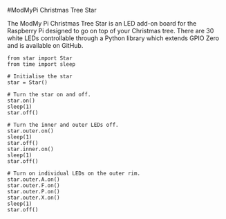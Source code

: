 <!--
---
name: ModMyPi Christmas Tree Star
class: board
type: LED
formfactor: Custom
manufacturer: ModMyPi
description: A star shaped LED add-on board for the Raspberry Pi which can be used as a Christmas Tree topper.
url: https://www.modmypi.com/blog/christmas-tree-star-guide
github: https://github.com/modmypi/Programmable-Christmas-Star
buy: https://www.modmypi.com/raspberry-pi-christmas-tree-star
image: 'modmypi-star.png'
pincount: 40
eeprom: no
power:
  '2':
ground:
  '6':
  '9':
  '14':
  '20':
  '25':
  '30':
  '34':
  '39':
pin:
  '3':
    name: LED Inner
    mode: output
    active: high
  '5':
    name: LED S
    mode: output
    active: high
  '7':
    name: LED R
    mode: output
    active: high
  '8':
    name: LED T
    mode: output
    active: high
  '10':
    name: LED W
    mode: output
    active: high
  '11':
    name: LED Q
    mode: output
    active: high
  '12':
    name: LED V
    mode: output
    active: high
  '13':
    name: LED P
    mode: output
    active: high
  '15':
    name: LED O
    mode: output
    active: high
  '16':
    name: LED U
    mode: output
    active: high
  '18':
    name: LED X
    mode: output
    active: high
  '19':
    name: LED N
    mode: output
    active: high
  '21':
    name: LED M
    mode: output
    active: high
  '22':
    name: LED Y
    mode: output
    active: high
  '23':
    name: LED L
    mode: output
    active: high
  '24':
    name: LED B
    mode: output
    active: high
  '26':
    name: LED A
    mode: output
    active: high
  '29':
    name: LED K
    mode: output
    active: high
  '31':
    name: LED J
    mode: output
    active: high
  '32':
    name: LED C
    mode: output
    active: high
  '33':
    name: LED I
    mode: output
    active: high
  '35':
    name: LED H
    mode: output
    active: high
  '36':
    name: LED F
    mode: output
    active: high
  '37':
    name: LED G
    mode: output
    active: high
  '38':
    name: LED E
    mode: output
    active: high
  '40':
    name: LED D
    mode: output
    active: high
-->
#ModMyPi Christmas Tree Star

The ModMy Pi Christmas Tree Star is an LED add-on board for the Raspberry Pi designed to go on top of your Christmas tree. There are 30 white LEDs controllable through a Python library which extends GPIO Zero and is available on GitHub.

```
from star import Star
from time import sleep

# Initialise the star
star = Star()

# Turn the star on and off.
star.on()
sleep(1)
star.off()

# Turn the inner and outer LEDs off.
star.outer.on()
sleep(1)
star.off()
star.inner.on()
sleep(1)
star.off()

# Turn on individual LEDs on the outer rim.
star.outer.A.on()
star.outer.F.on()
star.outer.P.on()
star.outer.X.on()
sleep(1)
star.off()
```